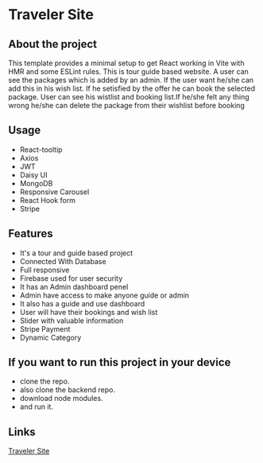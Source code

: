 # Traveler Site

## About the project
This template provides a minimal setup to get React working in Vite with HMR and some ESLint rules.
This is tour guide based website. A user can see the packages which is added by an admin. If the user want he/she can add this in his wish list. If he setisfied by the offer he can book the selected package. User can see his wistlist and booking list.If he/she felt any thing wrong he/she can delete the package from their wishlist before booking

## Usage
- React-tooltip
- Axios
- JWT
- Daisy UI
- MongoDB
- Responsive Carousel
- React Hook form
- Stripe


## Features
- It's a tour and guide based project
- Connected With Database
- Full responsive
- Firebase used for user security
- It has an Admin dashboard penel
- Admin have access to make anyone guide or admin
- It also has a guide and use dashboard
- User will have their bookings and wish list
- Slider with valuable information
- Stripe Payment
- Dynamic Category

## If you want to run this project in your device
- clone the repo.
- also clone the backend repo.
- download node modules.
- and run it.



## Links
[Traveler Site](https://traveller-site.web.app)
